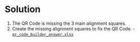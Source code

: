 # Solution

1. The QR Code is missing the 3 main alignment squares.
2. Create the missing alignment squares to fix the QR Code. - [`qr_code_builder_answer.xlsx`](./dist/qr_code_builder_answer.xlsx)